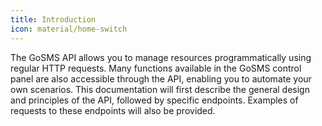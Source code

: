 ```yaml
---
title: Introduction
icon: material/home-switch
---
```


The GoSMS API allows you to manage resources programmatically using regular HTTP requests. Many functions available in the GoSMS control panel are also accessible through the API, enabling you to automate your own scenarios. This documentation will first describe the general design and principles of the API, followed by specific endpoints. Examples of requests to these endpoints will also be provided.